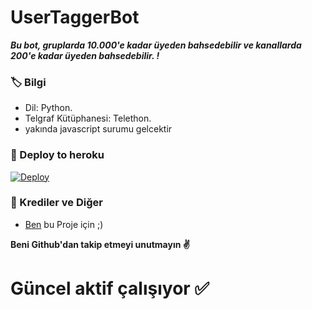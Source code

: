 # UserTaggerBot
_**Bu bot, gruplarda 10.000'e kadar üyeden bahsedebilir ve kanallarda 200'e kadar üyeden bahsedebilir. !**_

### 🏷 Bilgi
- Dil: Python.
- Telgraf Kütüphanesi: Telethon.
- yakında javascript surumu gelcektir

### 🚀 Deploy to heroku
[![Deploy](https://www.herokucdn.com/deploy/button.svg)](https://heroku.com/deploy?template=https://github.com/SakirBey1/AURORA-Tagger-Bot)

### 🎯 Krediler ve Diğer
- [Ben](https://github.com/SakirBey1) bu Proje için ;)

**Beni Github'dan takip etmeyi unutmayın ✌️**

# Güncel aktif çalışıyor ✅
